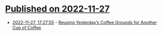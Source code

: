 # [Published on 2022-11-27](index.md)

* [2022-11-27, 17:27:55](https://news.ycombinator.com/item?id=33764691) - [Reusing Yesterday’s Coffee Grounds for Another Cup of Coffee](https://wokelark.com/reusing-coffee-grounds-another-cup-of-coffee-caffeine-cold-brew/)
